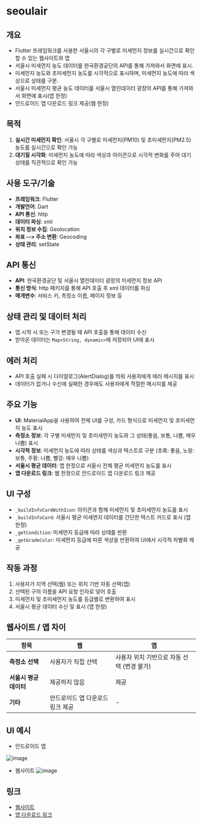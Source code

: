 # seoulair

## 개요
- Flutter 프레임워크를 사용한 서울시의 각 구별로 미세먼지 정보를 실시간으로 확인할 수 있는 웹사이트와 앱
- 서울시 미세먼지 농도 데이터를 한국환경공단의 API를 통해 가져와서 화면에 표시.
- 미세먼지 농도와 초미세먼지 농도를 시각적으로 표시하며, 미세먼지 농도에 따라 색상으로 상태를 구분.
- 서울시 미세먼지 평균 농도 데이터를 서울시 열린데이터 광장의 API를 통해 가져와서 화면에 표시(앱 한정)
- 안드로이드 앱 다운로드 링크 제공(웹 한정)

## 목적
1. **실시간 미세먼지 확인**: 서울시 각 구별로 미세먼지(PM10) 및 초미세먼지(PM2.5) 농도를 실시간으로 확인 가능
2. **대기질 시각화**: 미세먼지 농도에 따라 색상과 아이콘으로 시각적 변화를 주어 대기 상태를 직관적으로 확인 가능

## 사용 도구/기술
- **프레임워크**: Flutter
- **개발언어**: Dart
- **API 통신**: http
- **데이터 파싱**: xml
- **위치 정보 수집**: Geolocation
- **좌표 --> 주소 변환**: Geocoding
- **상태 관리**: setState

## API 통신
- **API**: 한국환경공단 및 서울시 열린데이터 광장의 미세먼지 정보 API
- **통신 방식**: http 패키지를 통해 API 호출 후 xml 데이터를 파싱
- **매개변수**: 서비스 키, 측정소 이름, 페이지 정보 등

## 상태 관리 및 데이터 처리
- 앱 시작 시 또는 구가 변경될 때 API 호출을 통해 데이터 수신
- 받아온 데이터는 `Map<String, dynamic>`에 저장되어 UI에 표시

## 에러 처리
- API 호출 실패 시 다이얼로그(AlertDialog)를 띄워 사용자에게 에러 메시지를 표시
- 데이터가 없거나 수신에 실패한 경우에도 사용자에게 적절한 메시지를 제공

## 주요 기능
- **UI**: MaterialApp을 사용하여 전체 UI를 구성, 카드 형식으로 미세먼지 및 초미세먼지 농도 표시
- **측정소 정보**: 각 구별 미세먼지 및 초미세먼지 농도와 그 상태(좋음, 보통, 나쁨, 매우 나쁨) 표시
- **시각적 정보**: 미세먼지 농도에 따라 상태를 색상과 텍스트로 구분 (초록: 좋음, 노랑: 보통, 주황: 나쁨, 빨강: 매우 나쁨)
- **서울시 평균 데이터**: 앱 한정으로 서울시 전체 평균 미세먼지 농도를 표시
- **앱 다운로드 링크**: 웹 한정으로 안드로이드 앱 다운로드 링크 제공

## UI 구성
- `_buildInfoCardWithIcon`: 아이콘과 함께 미세먼지 및 초미세먼지 농도를 표시
- `_buildInfoCard`: 서울시 평균 미세먼지 데이터를 간단한 텍스트 카드로 표시 (앱 한정)
- `_getCondition`: 미세먼지 등급에 따라 상태를 반환
- `_getGradeColor`: 미세먼지 등급에 따른 색상을 반환하여 UI에서 시각적 차별화 제공

## 작동 과정
1. 사용자가 지역 선택(웹) 또는 위치 기반 자동 선택(앱)
2. 선택된 구의 이름을 API 요청 인자로 넣어 호출
3. 미세먼지 및 초미세먼지 농도를 등급별로 변환하여 표시
4. 서울시 평균 데이터 수신 및 표시 (앱 한정)

## 웹사이트 / 앱 차이

| 항목                | 웹                                | 앱                                      |
|---------------------|-----------------------------------|-----------------------------------------|
| **측정소 선택**      | 사용자가 직접 선택               | 사용자 위치 기반으로 자동 선택 (변경 불가) |
| **서울시 평균 데이터** | 제공하지 않음                    | 제공                                    |
| **기타**             | 안드로이드 앱 다운로드 링크 제공 | -                                       |
## UI 예시
- 안드로이드 앱

![image](https://github.com/user-attachments/assets/61cdb208-96cb-4e46-8bce-0e5f808639a3)

- 웹사이트
![image](https://github.com/user-attachments/assets/9647495b-b833-4458-8663-770edfdc64e8)

## 링크
- [웹사이트](https://junny1117.github.io/seoulair)
- [앱 다운로드 링크](https://drive.usercontent.google.com/download?id=1Cpr3Fg9AZmVUiZ_Ve3PRvR4zryAsnLtU&export=download&authuser=0&confirm=t&uuid=3cae1721-0bc4-4eea-a52e-20690fc70900&at=AO7h07fYoiSDLeY9r2Do4Tb7gSPT:1725624913381)
